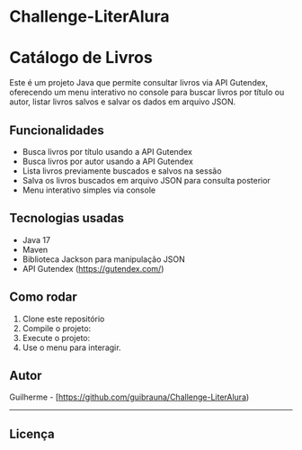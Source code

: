 # Challenge-LiterAlura
# Catálogo de Livros

Este é um projeto Java que permite consultar livros via API Gutendex, oferecendo um menu interativo no console para buscar livros por título ou autor, listar livros salvos e salvar os dados em arquivo JSON.

## Funcionalidades

- Busca livros por título usando a API Gutendex
- Busca livros por autor usando a API Gutendex
- Lista livros previamente buscados e salvos na sessão
- Salva os livros buscados em arquivo JSON para consulta posterior
- Menu interativo simples via console

## Tecnologias usadas

- Java 17
- Maven
- Biblioteca Jackson para manipulação JSON
- API Gutendex (https://gutendex.com/)

## Como rodar

1. Clone este repositório
2. Compile o projeto:
3. Execute o projeto:
4. Use o menu para interagir.

## Autor

Guilherme - [https://github.com/guibrauna/Challenge-LiterAlura)

---

## Licença
